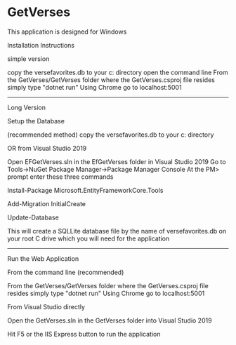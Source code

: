 # GetVerses

This application is designed for Windows

Installation Instructions

simple version

copy the versefavorites.db to your c: directory
open the command line
From the GetVerses/GetVerses folder where the GetVerses.csproj file resides simply type "dotnet run"
Using Chrome go to localhost:5001



---
Long Version

Setup the Database 

(recommended method)
copy the versefavorites.db to your c: directory

OR from Visual Studio 2019

Open EFGetVerses.sln in the EfGetVerses folder in Visual Studio 2019
Go to Tools->NuGet Package Manager->Package Manager Console
At the PM> prompt enter these three commands

Install-Package Microsoft.EntityFrameworkCore.Tools

Add-Migration InitialCreate

Update-Database

This will create a SQLLite database file by the name of versefavorites.db on your root C drive which you will need for the application

---

Run the Web Application

From the command line (recommended)

From the GetVerses/GetVerses folder where the GetVerses.csproj file resides simply type "dotnet run"
Using Chrome go to localhost:5001

From Visual Studio directly

Open the GetVerses.sln in the GetVerses folder into Visual Studio 2019

Hit F5 or the IIS Express button to run the application


